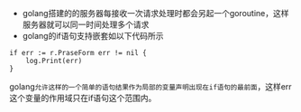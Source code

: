 * golang搭建的的服务器每接收一次请求处理时都会另起一个goroutine，这样服务器就可以同一时间处理多个请求
* golang的if语句支持嵌套如以下代码所示
```
if err := r.PraseForm err != nil {
    log.Print(err)
}
```
golang`允许这样的一个简单的语句结果作为局部的变量声明出现在if语句的最前面`，这样err这个变量的作用域只在if语句这个范围内。